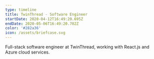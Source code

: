 ```yaml
---
type: timeline
title: TwinThread - Software Engineer
startDate: 2020-04-12T16:49:20.695Z
endDate: 2020-05-06T16:49:20.702Z
color: '#282a36'
icon: /assets/briefcase.svg
---
```

Full-stack software engineer at TwinThread, working with React.js and Azure cloud services.